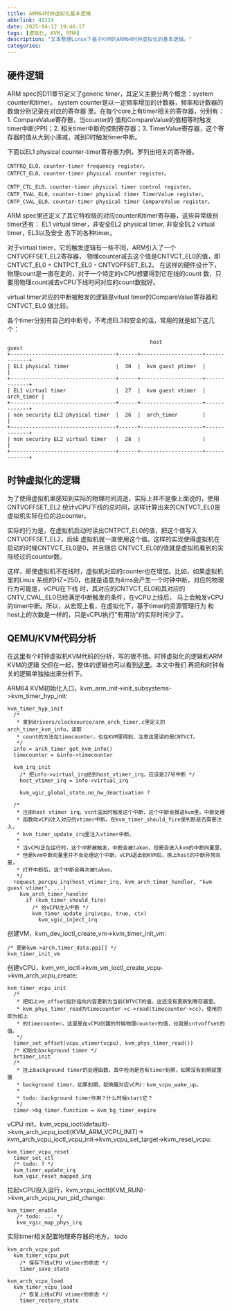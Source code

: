 ```yaml
---
title: ARM64时钟虚拟化基本逻辑
abbrlink: 41224
date: 2025-04-12 19:46:17
tags: [虚拟化, KVM, 时钟]
description: "文本整理Linux下基于KVM的ARM64时钟虚拟化的基本逻辑。"
categories:
---
```


硬件逻辑
---------

ARM spec的D11章节定义了generic timer，其定义主要分两个概念：system counter和timer。
system counter是以一定频率增加的计数器，频率和计数器的数值分别记录在对应的寄存器
里。在每个core上有timer相关的寄存器，分别有：1. CompareValue寄存器，当counter的
值和CompareValue的值相等时触发timer中断(PPI)；2. 相关timer中断的控制寄存器；3.
TimerValue寄存器，这个寄存器的值从大到小递减，减到0时触发timer中断。

下面以EL1 physical counter-timer寄存器为例，罗列出相关的寄存器。
```
CNTFRQ_EL0，counter-timer frequency register。
CNTPCT_EL0，counter-timer physical counter register。

CNTP_CTL_EL0，counter-timer physical timer control register。
CNTP_TVAL_EL0，counter-timer physical timer TimerValue register。
CNTP_CVAL_EL0，counter-timer physical timer CompareValue register。
```
ARM spec里还定义了其它特权级的对应counter和timer寄存器，这些异常级别timer还有：
EL1 virtual timer，非安全EL2 physical timer, 非安全EL2 virtual timer，EL3以及安全
态下的各种timer。

对于virtual timer，它的触发逻辑有一些不同，ARM引入了一个CNTVOFFSET_EL2寄存器，
物理counter减去这个值是CNTVCT_EL0的值，即CNTVCT_EL0 = CNTPCT_EL0 - CNTVOFFSET_EL2。
在这样的硬件设计下，物理count是一直在走的，对于一个特定的vCPU想要得到它在线的count
数，只要用物理count减去vCPU下线时间对应的count数就好。

virtual timer对应的中断被触发的逻辑是vitual timer的CompareValue寄存器和CNTVCT_EL0
做比较。

各个timer分别有自己的中断号，不考虑EL3和安全的话，常用的就是如下这几个：
```
                                              host                 guest
+----------------------------------+------+--------------------+-------------+
| EL1 physical timer               |  30  |  kvm guest ptimer  |             |
+----------------------------------+------+--------------------+-------------+
| EL1 virtual timer                |  27  |  kvm guest vtimer  |  arch_timer |
+----------------------------------+------+--------------------+-------------+
| non security EL2 physical timer  |  26  |  arch_timer        |             |
+----------------------------------+------+--------------------+-------------+
| non securiry EL2 virtual timer   |  28  |                    |             |
+----------------------------------+------+--------------------+-------------+
```

时钟虚拟化的逻辑
-----------------

为了使得虚拟机里感知到实际的物理时间流逝，实际上并不是像上面说的，使用CNTVOFFSET_EL2
统计vCPU下线的总时间，这样计算出来的CNTVCT_EL0是虚拟机实际在位的总counter。

实际的行为是，在虚拟机启动时读出CNTPCT_EL0的值，把这个值写入CNTVOFFSET_EL2，后续
虚拟机就一直使用这个值。这样的实现使得虚拟机在启动的时候CNTVCT_EL0是0，并且随后
CNTVCT_EL0的值就是虚拟机看到的实际经过的counter数。

这样，即使虚拟机不在线时，虚拟机对应的counter也在增加。比如，如果虚拟机里的Linux
系统的HZ=250，也就是语意为4ms会产生一个时钟中断，对应的物理行为可能是，vCPU在下线
时，其对应的CNTVCT_EL0和其对应的CNTV_CVAL_EL0已经满足中断触发的条件，在vCPU上线后，
马上会触发vCPU的timer中断。所以，从宏观上看，在虚拟化下，基于timer的资源管理行为
和host上的次数是一样的，只是vCPU执行"有用功"的实际时间少了。

QEMU/KVM代码分析
-----------------

在[这里](https://blog.csdn.net/sungeshilaoda/article/details/90698619)有个时钟虚拟机KVM代码的分析，写的很不错。时钟虚拟化的逻辑和ARM KVM的逻辑
交织在一起，整体的逻辑也可以看到[这里](https://wangzhou.github.io/Linux内核ARM64-KVM虚拟化基本逻辑/)。本文中我们
再把和时钟有关的逻辑单独抽出来分析下。

ARM64 KVM初始化入口，kvm_arm_init->init_subsystems->kvm_timer_hyp_init:
```
kvm_timer_hyp_init
  /*
   * 拿到drivers/clocksource/arm_arch_timer.c里定义的arch_timer_kvm_info，读取
   * count的方法在timecounter，也在KVM里得到，注意这里读的是CNTVCT。
   */
  info = arch_timer_get_kvm_info()
  timecounter = &info->timecounter

  kvm_irq_init
    /* 把info->virtual_irq给到host_vtimer_irq，应该是27号中断 */      
    host_vtimer_irq = info->virtual_irq

    kvm_vgic_global_state.no_hw_deactivation ?

  /*
   * 注册host vtimer irq。vcnt溢出时触发这个中断，这个中断会报道kvm里。中断处理
   * 函数向vCPU注入对应的vtimer中断。在kvm_timer_should_fire里判断是否需要注入，
   * kvm_timer_update_irq里注入vtimer中断。
   *
   * 当vCPU正在运行时，这个中断被触发，中断会被taken，但是会进入kvm的中断向量里，
   * 但是kvm中断向量里并不会处理这个中断，vCPU退出到KVM后，换上host的中断异常向量，
   * 打开中断后，这个中断会再次被taken。
   */
  request_percpu_irq(host_vtimer_irq, kvm_arch_timer_handler, "kvm guest vtimer", ...) 
    kvm_arch_timer_handler
      if (kvm_timer_should_fire)
        /* 给vCPU注入中断 */
        kvm_timer_update_irq(vcpu, true, ctx)
          kvm_vgic_inject_irq
```

创建VM，kvm_dev_ioctl_create_vm->kvm_timer_init_vm:
```
/* 更新kvm->arch.timer_data.ppi[] */
kvm_timer_init_vm
```

创建vCPU，kvm_vm_ioctl->kvm_vm_ioctl_create_vcpu->kvm_arch_vcpu_create:
```
kvm_timer_vcpu_init
  /*
   * 把如上vm_offset指针指向内容更新为当前CNTVCT的值，这还没有更新到寄存器里。
   * kvm_phys_timer_read为timecounter->c->read(timecounter->cc)，使用的即为如上
   * 的timecounter。这里是在vCPU创建的时候物理counter的值，也就是cntvoffset的值。
   */
  timer_set_offset(vcpu_vtimer(vcpu), kvm_phys_timer_read())
  /* 初始化background timer */
  hrtimer_init
  /*
   * 挂上background timer的处理函数，其中检测是否有timer到期，如果没有到期就重置
   * background timer，如果到期，就唤醒对应vCPU：kvm_vcpu_wake_up。
   *
   * todo: background timer作用？什么时候start它？
   */
  timer->bg_timer.function = kvm_bg_timer_expire
```

vCPU init，kvm_vcpu_ioctl(default)->kvm_arch_vcpu_ioctl(KVM_ARM_VCPU_INIT)->
kvm_arch_vcpu_ioctl_vcpu_init->kvm_vcpu_set_target->kvm_reset_vcpu:
```
kvm_timer_vcpu_reset
  timer_set_ctl
  /* todo: ? */
  kvm_timer_update_irq
  kvm_vgic_reset_mapped_irq
```

拉起vCPU投入运行，kvm_vcpu_ioctl(KVM_RUN)->kvm_arch_vcpu_run_pid_change:
```
kvm_timer_enable
   /* todo: ... */
   kvm_vgic_map_phys_irq
```

实际timer相关配置物理寄存器的地方。 todo
```
kvm_arch_vcpu_put
  kvm_timer_vcpu_put
    /* 保存下线vCPU vtimer的状态 */
    timer_save_state

kvm_arch_vcpu_load
  kvm_timer_vcpu_load
    /* 恢复上线vCPU vtimer的状态 */
    timer_restore_state
```
